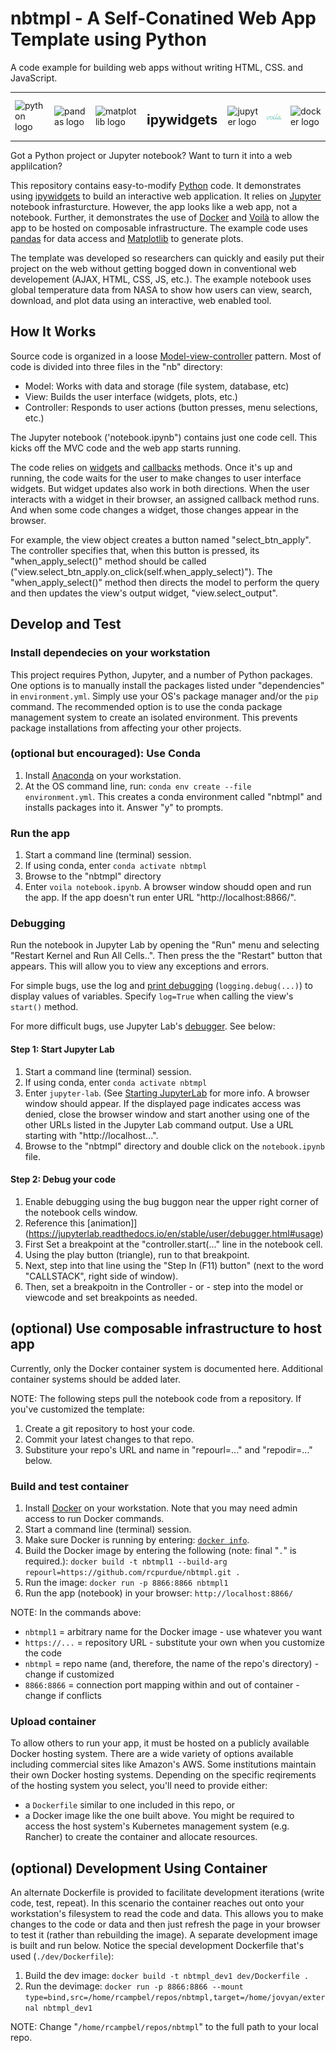 # nbtmpl - A Self-Conatined Web App Template using Python
A code example for building web apps without writing HTML, CSS. and JavaScript.

<table><tr><td width="10%">
    <img src="https://www.python.org/static/img/python-logo.png" alt="python logo">
    </td><td width="10%">
    <img src="https://pandas.pydata.org/static/img/pandas_white.svg" alt="pandas logo">
    </td><td width="10%">
    <img src="https://matplotlib.org/_static/images/logo2.svg" alt="matplotlib logo">
    </td><td width="7%">
    <h2>ipywidgets</h2>
    </td><td width="10%">
    <img src="https://jupyter.org/assets/logos/rectanglelogo-greytext-orangebody-greymoons.svg" alt="jupyter logo">
    </td><td width="7%">
    <img src="https://raw.githubusercontent.com/voila-dashboards/voila/main/docs/source/voila-logo.svg" alt="voila logo">
    </td><td width="10%">
    <img src="https://upload.wikimedia.org/wikipedia/commons/7/79/Docker_%28container_engine%29_logo.png" alt="docker logo">
</td></tr></table>

Got a Python project or Jupyter notebook? Want to turn it into a web applilcation?

This repository contains easy-to-modify [Python](https://www.python.org/) code. It demonstrates using [ipywidgets](https://ipywidgets.readthedocs.io/en/stable/) to build an interactive web application. It relies on [Jupyter](https://jupyter.org/) notebook infrasturcture. However, the app looks like a web app, not a notebook. Further, it demonstrates the use of [Docker](https://www.docker.com/) and [Voilà](https://github.com/voila-dashboards/voila) to allow the app to be hosted on composable infrastructure. The example code uses [pandas](https://pandas.pydata.org/) for data access and [Matplotlib](https://matplotlib.org/) to generate plots.

The template was developed so researchers can quickly and easily put their project on the web without getting bogged down in conventional web developement (AJAX, HTML, CSS, JS, etc.). The example notebook uses global temperature data from NASA to show how users can view, search, download, and plot data using an interactive, web enabled tool.

## How It Works
Source code is organized in a loose [Model-view-controller](https://en.wikipedia.org/wiki/Model%E2%80%93view%E2%80%93controller) pattern. Most of code is divided into three files in the "nb" directory:

- Model: Works with data and storage (file system, database, etc)
- View:  Builds the user interface (widgets, plots, etc.)
- Controller: Responds to user actions (button presses, menu selections, etc.)

The Jupyter notebook ('notebook.ipynb") contains just one code cell. This kicks off the MVC code and the web app starts running.

The code relies on [widgets](https://en.wikipedia.org/wiki/Graphical_widget) and [callbacks](https://en.wikipedia.org/wiki/Callback_(computer_programming)) methods. Once it's up and running, the code waits for the user to make changes to user interface widgets. But widget updates also work in both directions. When the user interacts with a widget in their browser, an assigned callback method runs. And when some code changes a widget, those changes appear in the browser.

For example, the view object creates a button named "select_btn_apply". The controller specifies that, when this button is pressed, its "when_apply_select()" method should be called ("view.select_btn_apply.on_click(self.when_apply_select)"). The "when_apply_select()" method then directs the model to perform the query and then updates the view's output widget, "view.select_output".

## Develop and Test

### Install dependecies on your workstation
This project requires Python, Jupyter, and a number of Python packages. One options is to manually install the packages listed under "dependencies" in `environment.yml`. Simply use your OS's package manager and/or the `pip` command. The recommended  option is to use the conda package management system to create an isolated environment. This prevents package installations from affecting your other projects.

### (optional but encouraged): Use Conda
1. Install [Anaconda](https://www.anaconda.com/products/individual) on your workstation.
1. At the OS command line, run: `conda env create --file environment.yml`. This creates a conda environment called "nbtmpl" and installs packages into it. Answer "y" to prompts.

### Run the app
1. Start a command line (terminal) session.
1. If using conda, enter `conda activate nbtmpl`
1. Browse to the "nbtmpl" directory
1. Enter `voila notebook.ipynb`. A browser window shoudd open and run the app. If the app doesn't run enter URL "http://localhost:8866/".

### Debugging

Run the notebook in Jupyter Lab by opening the "Run" menu and selecting "Restart Kernel and Run All Cells..". Then press the the "Restart" button that appears. This will allow you to view any exceptions and errors.

For simple bugs, use the log and [print debugging](https://en.wikipedia.org/wiki/Debugging#Techniques) (`logging.debug(...)`) to display values of variables. Specify `log=True` when calling the view's `start()` method.

For more difficult bugs, use Jupyter Lab's [debugger](https://jupyterlab.readthedocs.io/en/stable/user/debugger.html). See below:

#### Step 1: Start Jupyter Lab
1. Start a command line (terminal) session.
1. If using conda, enter `conda activate nbtmpl`
1. Enter `jupyter-lab`. (See [Starting JupyterLab](https://jupyterlab.readthedocs.io/en/stable/getting_started/starting.html) for more info. A browser window should appear. If the displayed page indicates access was denied, close the browser window and start another using one of the other URLs listed in the Jupyter Lab command output. Use a URL starting with "http://localhost...".
1. Browse to the "nbtmpl" directory and double click on the `notebook.ipynb` file.

#### Step 2: Debug your code
1. Enable debugging using the bug buggon near the upper right corner of the notebook cells window.
1. Reference this [animation]](https://jupyterlab.readthedocs.io/en/stable/user/debugger.html#usage)
1. First Set a breakpoint at the "controller.start(..." line in the notebook cell.
1. Using the play button (triangle), run to that breakpoint.
1. Next, step into that line using the "Step In (F11) button" (next to the word "CALLSTACK", right side of window).
1. Then, set a breakpoitn in the Controller - or - step into the model or viewcode and set breakpoints as needed.


## (optional) Use composable infrastructure to host app

Currently, only the Docker container system is documented here. Additional container systems should be added later.

NOTE: The following steps pull the notebook code from a repository. If you've customized the template:
1. Create a git repository to host your code.
1. Commit your latest changes to that repo.
1. Substiture your repo's URL and name in "repourl=..." and "repodir=..." below.

### Build and test container

1. Install [Docker](https://docs.docker.com/get-docker/) on your workstation. Note that you may need admin access to run Docker commands.
1. Start a command line (terminal) session.
1. Make sure Docker is running by entering: [`docker info`](https://docs.docker.com/config/daemon/).
1. Build the Docker image by entering the following (note: final "`.`" is required.): `docker build -t nbtmpl1 --build-arg repourl=https://github.com/rcpurdue/nbtmpl.git .`
1. Run the image: `docker run -p 8866:8866 nbtmpl1`
1. Run the app (notebook) in your browser: `http://localhost:8866/`

NOTE: In the commands above:
 -  `nbtmpl1` = arbitrary name for the Docker image - use whatever you want
 -  `https://...` = repository URL - substitute your own when you customize the code
 -  `nbtmpl` = repo name (and, therefore, the name of the repo's directory) - change if customized
 -  `8866:8866` = connection port mapping within and out of container - change if conflicts

### Upload container

To allow others to run your app, it must be hosted on a publicly available Docker hosting system. There are a wide variety of options available including commercial sites like Amazon's AWS. Some institutions maintain their own Docker hosting systems. Depending on the specific reqirements of the hosting system you select, you'll need to provide either:
- a `Dockerfile` similar to one included in this repo, or
- a Docker image like the one built above.
You might be required to access the host system's Kubernetes management system (e.g. Rancher) to create the container and allocate resources.

## (optional) Development Using Container

An alternate Dockerfile is provided to facilitate development iterations (write code, test, repeat). In this scenario the container reaches out onto your workstation's filesystem to read the code and data. This allows you to make changes to the code or data and then just refresh the page in your browser to test it (rather than rebuilding the image). A separate development image is built and run below. Notice the special development Dockerfile that's used (`./dev/Dockerfile`):

1. Build the dev image: `docker build -t nbtmpl_dev1 dev/Dockerfile .`
1. Run the devimage: `docker run -p 8866:8866 --mount type=bind,src=/home/rcampbel/repos/nbtmpl,target=/home/jovyan/external nbtmpl_dev1`

NOTE: Change "`/home/rcampbel/repos/nbtmpl`" to the full path to your local repo.
